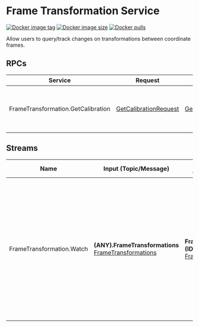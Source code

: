 Frame Transformation Service
==================
[![Docker image tag](https://img.shields.io/docker/v/labvisio/is-frame-transformation?sort=semver&style=flat-square)](https://hub.docker.com/r/labvisio/is-frame-transformation/tags)
[![Docker image size](https://img.shields.io/docker/image-size/labvisio/is-frame-transformation?sort=semver&style=flat-square)](https://hub.docker.com/r/labvisio/is-frame-transformation)
[![Docker pulls](https://img.shields.io/docker/pulls/labvisio/is-frame-transformation?style=flat-square)](https://hub.docker.com/r/labvisio/is-frame-transformation)

Allow users to query/track changes on transformations between coordinate frames.

RPCs
------
| Service | Request | Reply | Description | 
| ------- | ------- | ------| ----------- |
| FrameTransformation.GetCalibration | [GetCalibrationRequest] | [GetCalibrationReply] | Given a list of camera ids returns a list of the corresponding calibrations |


Streams
---------
| Name | Input (Topic/Message) | Output (Topic/Message) | Description | 
| ---- | --------------------- | ---------------------- | ----------- |
| FrameTransformation.Watch | **(ANY).FrameTransformations** [FrameTransformations] | **FrameTransformation.(ID)...** [FrameTransformation] | Consumes messages from topics which end in ".FrameTransformations" storing all the transformations in the message. Users can then watch/track transformation updates by subscribing to a topic using the following pattern: *FrameTransformation.(ID1).(ID2).(IDN)*. For instance, to get updates for the transformation between the frames with id 100 and 1000 subscribe to "FrameTransformation.100.1000". Hints can be passed to the service by simply appending more IDs, "FrameTransformation.100.0.1000" will be the transformation from 100 to 1000 passing through 0.


[FrameTransformations]: https://github.com/labvisio/is-msgs/blob/modern-cmake/docs/README.md#is.vision.FrameTransformations
[FrameTransformation]: https://github.com/labvisio/is-msgs/blob/modern-cmake/docs/README.md#is.vision.FrameTransformation
[GetCalibrationReply]: https://github.com/labvisio/is-msgs/blob/modern-cmake/docs/README.md#is.vision.GetCalibrationReply
[GetCalibrationRequest]: https://github.com/labvisio/is-msgs/blob/modern-cmake/docs/README.md#is.vision.GetCalibrationRequest
